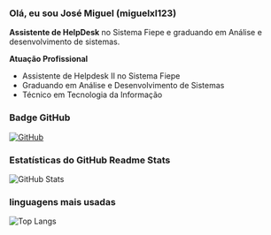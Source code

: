### Olá, eu sou José Miguel (miguelxl123) 

**Assistente de HelpDesk** no Sistema Fiepe e graduando em Análise e desenvolvimento de sistemas.

**Atuação Profissional**
- Assistente de Helpdesk II no Sistema Fiepe
- Graduando em Análise e Desenvolvimento de Sistemas
- Técnico em Tecnologia da Informação

### Badge GitHub

[![GitHub](https://img.shields.io/badge/GitHub-Perfil-181717?logo=github&style=for-the-badge)](https://github.com/miguelxl123)


###  Estatísticas do GitHub Readme Stats

![GitHub Stats](https://github-readme-stats.vercel.app/api?username=miguelxl123&show_icons=true&theme=radical)

### linguagens mais usadas

![Top Langs](https://github-readme-stats.vercel.app/api/top-langs/?username=miguelxl123&layout=compact&theme=radical)
